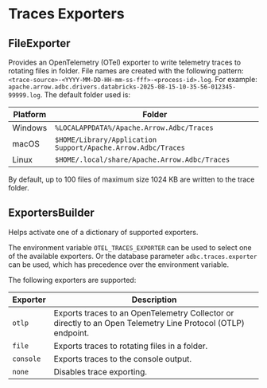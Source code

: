 <!--

 Licensed to the Apache Software Foundation (ASF) under one or more
 contributor license agreements.  See the NOTICE file distributed with
 this work for additional information regarding copyright ownership.
 The ASF licenses this file to You under the Apache License, Version 2.0
 (the "License"); you may not use this file except in compliance with
 the License.  You may obtain a copy of the License at

    http://www.apache.org/licenses/LICENSE-2.0

 Unless required by applicable law or agreed to in writing, software
 distributed under the License is distributed on an "AS IS" BASIS,
 WITHOUT WARRANTIES OR CONDITIONS OF ANY KIND, either express or implied.
 See the License for the specific language governing permissions and
 limitations under the License.

-->

# Traces Exporters

## FileExporter

Provides an OpenTelemetry (OTel) exporter to write telemetry traces to
rotating files in folder. File names are created with the following pattern:
`<trace-source>-<YYYY-MM-DD-HH-mm-ss-fff>-<process-id>.log`.
For example: `apache.arrow.adbc.drivers.databricks-2025-08-15-10-35-56-012345-99999.log`.
The default folder used is:

| Platform | Folder |
| --- | --- |
| Windows | `%LOCALAPPDATA%/Apache.Arrow.Adbc/Traces` |
| macOS   | `$HOME/Library/Application Support/Apache.Arrow.Adbc/Traces` |
| Linux   | `$HOME/.local/share/Apache.Arrow.Adbc/Traces` |

By default, up to 100 files of maximum size 1024 KB are written to
the trace folder.

## ExportersBuilder

Helps activate one of a dictionary of supported exporters.

The environment variable `OTEL_TRACES_EXPORTER` can be used to select one of the
available exporters. Or the database parameter `adbc.traces.exporter` can be used,
which has precedence over the environment variable.

The following exporters are supported:

| Exporter | Description |
| --- | --- |
| `otlp` | Exports traces to an OpenTelemetry Collector or directly to an Open Telemetry Line Protocol (OTLP) endpoint. |
| `file` | Exports traces to rotating files in a folder. |
| `console` | Exports traces to the console output. |
| `none` | Disables trace exporting. |
